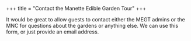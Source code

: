 +++
title = "Contact the Manette Edible Garden Tour"
+++

It would be great to allow guests to contact either the MEGT admins or the MNC for questions about the gardens or anything else.  We can use this form, or just provide an email address.